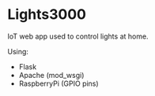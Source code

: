 # Lights3000

IoT web app used to control lights at home.

Using:
  - Flask
  - Apache (mod_wsgi)
  - RaspberryPi (GPIO pins)
